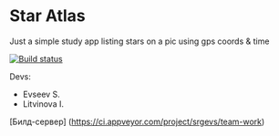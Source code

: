 # Star Atlas
Just a simple study app listing stars on a pic using gps coords & time

[![Build status](https://ci.appveyor.com/api/projects/status/wl6ela7a0lqx8s9l/branch/master?svg=true)](https://ci.appveyor.com/project/srgevs/team-work/branch/master)

Devs: 
* Evseev S.
* Litvinova I.

[Билд-сервер] (https://ci.appveyor.com/project/srgevs/team-work)  